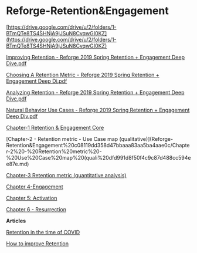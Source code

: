 # Reforge-Retention&Engagement

[https://drive.google.com/drive/u/2/folders/1-BTmQTe8TS4SHNjA9jJSuN8CvqwGI0KZ](https://drive.google.com/drive/u/2/folders/1-BTmQTe8TS4SHNjA9jJSuN8CvqwGI0KZ)

[Improving Retention - Reforge 2019 Spring Retention + Engagement Deep Dive.pdf](Reforge-Retention&Engagement%20c08119dd358d47bbaaa83aa5ba4aae0c/Improving_Retention_-_Reforge_2019_Spring_Retention__Engagement_Deep_Dive.pdf)

[Choosing A Retention Metric - Reforge 2019 Spring Retention + Engagement Deep Di.pdf](Reforge-Retention&Engagement%20c08119dd358d47bbaaa83aa5ba4aae0c/Choosing_A_Retention_Metric_-_Reforge_2019_Spring_Retention__Engagement_Deep_Di.pdf)

[Analyzing Retention - Reforge 2019 Spring Retention + Engagement Deep Dive.pdf](Reforge-Retention&Engagement%20c08119dd358d47bbaaa83aa5ba4aae0c/Analyzing_Retention_-_Reforge_2019_Spring_Retention__Engagement_Deep_Dive.pdf)

[Natural Behavior Use Cases - Reforge 2019 Spring Retention + Engagement Deep Div.pdf](Reforge-Retention&Engagement%20c08119dd358d47bbaaa83aa5ba4aae0c/Natural_Behavior_Use_Cases_-_Reforge_2019_Spring_Retention__Engagement_Deep_Div.pdf)

[Chapter-1 Retention & Engagement Core](Reforge-Retention&Engagement%20c08119dd358d47bbaaa83aa5ba4aae0c/Chapter-1%20Retention%20&%20Engagement%20Core%2050375225ea2e4dc78306ef391dac14fa.md)

[Chapter-2 - Retention metric - Use Case map (qualitative)](Reforge-Retention&Engagement%20c08119dd358d47bbaaa83aa5ba4aae0c/Chapter-2%20-%20Retention%20metric%20-%20Use%20Case%20map%20(quali%20dfd991d8f50f4c9c87d488cc594ee87e.md)

[Chapter-3 Retention metric (quantitative analysis)](Reforge-Retention&Engagement%20c08119dd358d47bbaaa83aa5ba4aae0c/Chapter-3%20Retention%20metric%20(quantitative%20analysis)%2014c1794da9f24cada2e57aab5266eb06.md)

[Chapter 4-Engagement](Reforge-Retention&Engagement%20c08119dd358d47bbaaa83aa5ba4aae0c/Chapter%204-Engagement%20ab870c24aa074c11b420f80fa63a765a.md)

[Chapter 5: Activation](Reforge-Retention&Engagement%20c08119dd358d47bbaaa83aa5ba4aae0c/Chapter%205%20Activation%208896a16ba26e45a7ac0e18cb74e372cf.md)

[Chapter 6 - Resurrection](Reforge-Retention&Engagement%20c08119dd358d47bbaaa83aa5ba4aae0c/Chapter%206%20-%20Resurrection%205a39e19a4070485dab1b1acdf07c8477.md)

**Articles**

[Retention in the time of COVID](Reforge-Retention&Engagement%20c08119dd358d47bbaaa83aa5ba4aae0c/Retention%20in%20the%20time%20of%20COVID%203b0aa17c895e432fbfbdac38b7408b58.md)

[How to improve Retention](Reforge-Retention&Engagement%20c08119dd358d47bbaaa83aa5ba4aae0c/How%20to%20improve%20Retention%2047d5e27d787c4f099c8b1c7a8230546c.md)
